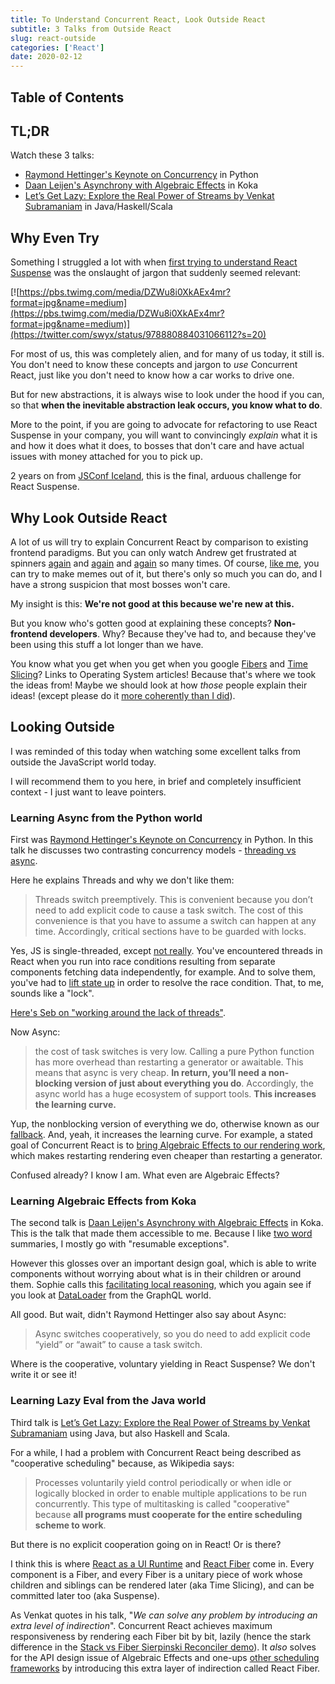 ```yaml
---
title: To Understand Concurrent React, Look Outside React
subtitle: 3 Talks from Outside React
slug: react-outside
categories: ['React']
date: 2020-02-12
---
```


## Table of Contents

## TL;DR

Watch these 3 talks:

- [Raymond Hettinger's Keynote on Concurrency](https://www.youtube.com/watch?v=9zinZmE3Ogk) in Python
- [Daan Leijen's Asynchrony with Algebraic Effects](https://www.youtube.com/watch?v=hrBq8R_kxI0&app=desktop) in Koka
- [Let’s Get Lazy: Explore the Real Power of Streams by Venkat Subramaniam](https://www.youtube.com/watch?v=F73kB4XZQ4I) in Java/Haskell/Scala

## Why Even Try

Something I struggled a lot with when [first trying to understand React Suspense](https://sw-yx.js.org/2018/03/01/that-react-suspense-demo) was the onslaught of jargon that suddenly seemed relevant:

[![https://pbs.twimg.com/media/DZWu8i0XkAEx4mr?format=jpg&name=medium](https://pbs.twimg.com/media/DZWu8i0XkAEx4mr?format=jpg&name=medium)](https://twitter.com/swyx/status/978880884031066112?s=20)

For most of us, this was completely alien, and for many of us today, it still is. You don't need to know these concepts and jargon to *use* Concurrent React, just like you don't need to know how a car works to drive one. 

But for new abstractions, it is always wise to look under the hood if you can, so that **when the inevitable abstraction leak occurs, you know what to do**. 

More to the point, if you are going to advocate for refactoring to use React Suspense in your company, you will want to convincingly *explain* what it is and how it does what it does, to bosses that don't care and have actual issues with money attached for you to pick up. 

2 years on from [JSConf Iceland](https://www.youtube.com/watch?v=nLF0n9SACd4), this is the final, arduous challenge for React Suspense.

## Why Look Outside React

A lot of us will try to explain Concurrent React by comparison to existing frontend paradigms. But you can only watch Andrew get frustrated at spinners [again](https://www.youtube.com/watch?v=ByBPyMBTzM0) and [again](https://www.youtube.com/watch?v=z-6JC0_cOns) and [again](https://www.youtube.com/watch?v=xrLIeSYRKIc) so many times. Of course, [like me](https://www.swyx.io/speaking/react-suspense/), you can try to make memes out of it, but there's only so much you can do, and I have a strong suspicion that most bosses won't care.

My insight is this: **We're not good at this because we're new at this.** 

But you know who's gotten good at explaining these concepts? **Non-frontend developers**. Why? Because they've had to, and because they've been using this stuff a lot longer than we have.

You know what you get when you get when you google [Fibers](https://en.wikipedia.org/wiki/Fiber_(computer_science)) and [Time Slicing](https://en.wikipedia.org/wiki/Preemption_(computing)#Time_slice)? Links to Operating System articles! Because that's where we took the ideas from! Maybe we should look at how *those* people explain their ideas! (except please do it [more coherently than I did](https://www.swyx.io/speaking/react-not-reactive/)).

## Looking Outside

I was reminded of this today when watching some excellent talks from outside the JavaScript world today. 

I will recommend them to you here, in brief and completely insufficient context - I just want to leave pointers.

### Learning Async from the Python world

First was [Raymond Hettinger's Keynote on Concurrency](https://www.youtube.com/watch?v=9zinZmE3Ogk) in Python. In this talk he discusses two contrasting concurrency models - [threading vs async](https://pybay.com/site_media/slides/raymond2017-keynote/intro.html#threads-vs-async). 

Here he explains Threads and why we don't like them:

> Threads switch preemptively. This is convenient because you don’t need to add explicit code to cause a task switch. The cost of this convenience is that you have to assume a switch can happen at any time. Accordingly, critical sections have to be guarded with locks.

Yes, JS is single-threaded, except [not really](https://www.red-gate.com/simple-talk/dotnet/asp-net/javascript-single-threaded/). You've encountered threads in React when you run into race conditions resulting from separate components fetching data independently, for example. And to solve them, you've had to [lift state up](https://reactjs.org/docs/lifting-state-up.html) in order to resolve the race condition. That, to me, sounds like a "lock".

[Here's Seb on "working around the lack of threads"](https://github.com/facebook/react/issues/7942#issuecomment-254984862).

Now Async:

> the cost of task switches is very low. Calling a pure Python function has more overhead than restarting a generator or awaitable. This means that async is very cheap. **In return, you’ll need a non-blocking version of just about everything you do**. Accordingly, the async world has a huge ecosystem of support tools. **This increases the learning curve.**

Yup, the nonblocking version of everything we do, otherwise known as our [fallback](https://reactjs.org/docs/code-splitting.html#reactlazy). And, yeah, it increases the learning curve. For example, a stated goal of Concurrent React is to [bring Algebraic Effects to our rendering work](https://github.com/reactjs/react-basic#algebraic-effects), which makes restarting rendering even cheaper than restarting a generator. 

Confused already? I know I am. What even are Algebraic Effects?

### Learning Algebraic Effects from Koka

The second talk is [Daan Leijen's Asynchrony with Algebraic Effects](https://www.youtube.com/watch?v=hrBq8R_kxI0&app=desktop) in Koka.  This is the talk that made them accessible to me. Because I like [two word](https://www.swyx.io/writing/two-words) summaries, I mostly go with "resumable exceptions". 

However this glosses over an important design goal, which is able to write components without worrying about what is in their children or around them. Sophie calls this [facilitating local reasoning](https://sophiebits.com/2020/01/01/fast-maintainable-db-patterns.html), which you again see if you look at [DataLoader](https://github.com/graphql/dataloader) from the GraphQL world.

All good. But wait, didn't Raymond Hettinger also say about Async:

> Async switches cooperatively, so you do need to add explicit code “yield” or “await” to cause a task switch.

Where is the cooperative, voluntary yielding in React Suspense? We don't write it or see it!

### Learning Lazy Eval from the Java world

Third talk is [Let’s Get Lazy: Explore the Real Power of Streams by Venkat Subramaniam](https://www.youtube.com/watch?v=F73kB4XZQ4I) using Java, but also Haskell and Scala.

For a while, I had a problem with Concurrent React being described as "cooperative scheduling" because, as Wikipedia says:

> Processes voluntarily yield control periodically or when idle or logically blocked in order to enable multiple applications to be run concurrently. This type of multitasking is called "cooperative" because **all programs must cooperate for the entire scheduling scheme to work**. 

But there is no explicit cooperation going on in React! Or is there?

I think this is where [React as a UI Runtime](https://overreacted.io/react-as-a-ui-runtime/) and [React Fiber](https://www.swyx.io/speaking/react-from-scratch/) come in. Every component is a Fiber, and every Fiber is a unitary piece of work whose children and siblings can be rendered later (aka Time Slicing), and can be committed later too (aka Suspense). 

As Venkat quotes in his talk, "*We can solve any problem by introducing an extra level of indirection*". Concurrent React achieves maximum responsiveness by rendering each Fiber bit by bit, lazily (hence the stark difference in the [Stack vs Fiber Sierpinski Reconciler demo](https://claudiopro.github.io/react-fiber-vs-stack-demo/)). It *also* solves for the API design issue of Algebraic Effects and one-ups [other scheduling frameworks](https://github.com/facebook/react/issues/7942#issuecomment-254987818) by introducing this extra layer of indirection called React Fiber.



